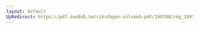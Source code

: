 ```yaml
---
layout: default
UpRedirect: https://pdf.swedeb.se/riksdagen-volumeG-pdf/199798/reg_199798/reg_199798_0215.pdf
---
```

